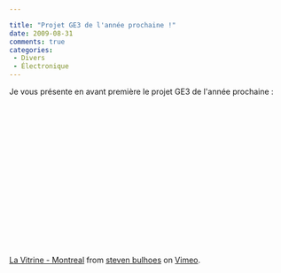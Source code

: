 ```yaml
---

title: "Projet GE3 de l'année prochaine !"
date: 2009-08-31
comments: true
categories:
 - Divers
 - Électronique
---
```


<div class='post'>
<p>Je vous présente en avant première le projet GE3 de l'année prochaine :</p><br/><br/><object width="400" height="225"><param name="allowfullscreen" value="true" /><param name="allowscriptaccess" value="always" /><param name="movie" value="http://vimeo.com/moogaloop.swf?clip_id=5229770&amp;server=vimeo.com&amp;show_title=1&amp;show_byline=1&amp;show_portrait=0&amp;color=&amp;fullscreen=1" /><embed src="http://vimeo.com/moogaloop.swf?clip_id=5229770&amp;server=vimeo.com&amp;show_title=1&amp;show_byline=1&amp;show_portrait=0&amp;color=&amp;fullscreen=1" type="application/x-shockwave-flash" allowfullscreen="true" allowscriptaccess="always" width="400" height="225"></embed></object><p><a href="http://vimeo.com/5229770">La Vitrine - Montreal</a> from <a href="http://vimeo.com/bulhoes">steven bulhoes</a> on <a href="http://vimeo.com">Vimeo</a>.</p></div>
